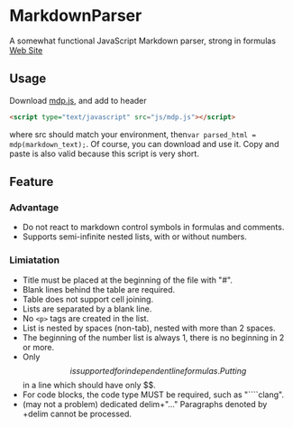 # MarkdownParser
A somewhat functional JavaScript Markdown parser, strong in formulas [Web Site](https://umemotoctrl.github.io/MarkdownParser/)

## Usage

Download [mdp.js](https://github.com/UmemotoCtrl/MarkdownParser/blob/master/docs/js/mdp.js), and add to header 

```html
<script type="text/javascript" src="js/mdp.js"></script>
```

where src should match your environment, then`var parsed_html = mdp(markdown_text);`. Of course, you can download and use it. Copy and paste is also valid because this script is very short.

## Feature

### Advantage

* Do not react to markdown control symbols in formulas and comments.
* Supports semi-infinite nested lists, with or without numbers.

### Limiatation

* Title must be placed at the beginning of the file with "#".
* Blank lines behind the table are required.
* Table does not support cell joining.
* Lists are separated by a blank line.
* No `<p>` tags are created in the list.
* List is nested by spaces (non-tab), nested with more than 2 spaces.
* The beginning of the number list is always 1, there is no beginning in 2 or more.
* Only $$ is supported for independent line formulas. Putting $$ in a line which should have only $$.
* For code blocks, the code type MUST be required, such as "````clang".
* (may not a problem) dedicated delim+"..." Paragraphs denoted by +delim cannot be processed.	

